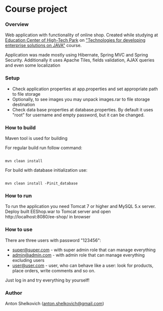 # Course project

### Overview
Web application with functionality of online shop. Created while studying at <a href="https://www.it-academy.by/">Education Center of High-Tech Park</a> on <a href="https://www.it-academy.by/course/java-developer/jd2-tekhnologii-razrabotki-enterprise-resheniy-na-java/">"Technologies for developing enterprise solutions on JAVA"</a> course.

Application was made mostly using Hibernate, Spring MVC and Spring Security. Additionally it uses Apache Tiles, fields validation, AJAX queries and even some localization  

### Setup
* Check application properties at app.properties and set appropriate path to file storage
* Optionally, to see images you may unpack images.rar to file storage destination
* Check data base properties at database.properties. By default it uses "root" for username and empty password, but it can be changed.


### How to build
Maven tool is used for building


For regular build run follow command:
````

mvn clean install

````

For build with database initialization use:
````

mvn clean install -Pinit_database

````

### How to run
To run the application you need Tomcat 7 or higher and MySQL 5.x server. Deploy built EEShop.war to Tomcat server and open http://localhost:8080/ee-shop/ in browser

### How to use
There are three users with password "123456":
* super@super.com - with super admin role that can manage everything
* admin@admin.com - with admin role that can manage everything excluding users
* user@user.com - user, who can behave like a user: look for products, place orders, write comments and so on.

Just log in and try everything by yourself!

### Author
Anton Shelkovich (anton.shelkovich@gmail.com)
